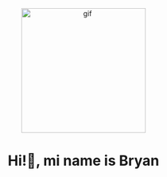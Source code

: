 <div id="header" align="center">
    <img src="https://media.giphy.com/media/qgQUggAC3Pfv687qPC/giphy.gif" alt="gif" width="250">
    <h1>Hi!👋, mi name is Bryan</h1>
</div>
